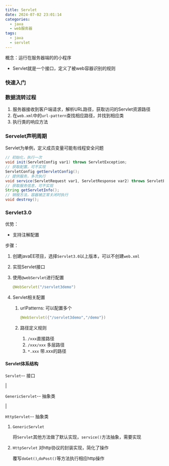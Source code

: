 ```yaml
---
title: Servlet
date: 2024-07-02 23:01:14
categories:
  - java
  - web服务器
tags:
  - java
  - servlet
---
```


概念：运行在服务器端的的小程序

* Servlet就是一个接口，定义了被web容器识别的规则


### 快速入门

### 数据流转过程

1. 服务器接收到客户端请求，解析URL路径，获取访问的Servlet资源路径
2. 在`web.xml`中的`url-pattern`查找相应路径，并找到相应类
3. 执行类的响应方法


### Servelet声明周期

Servlet为单例，定义成员变量可能有线程安全问题

```java
// 初始化，执行一次  
void init(ServletConfig var1) throws ServletException;
// 获取配置，可不实现
ServletConfig getServletConfig();
// 提供服务，多次执行
void service(ServletRequest var1, ServletResponse var2) throws ServletException, IOException;
// 获取服务信息，可不实现
String getServletInfo();
// 销毁方法，容器被正常关闭时执行
void destroy();
```


### Servlet3.0

优势：

* 支持注解配置


步骤：

1. 创建javaEE项目，选择`Servlet3.0`以上版本，可以不创建`web.xml`
2. 实现Servlet接口
3. 使用`@webServlet`进行配置

    ```java
    @WebServlet("/servlet3demo")
    ```
4. Servlet相关配置

    1. urlPatterns: 可以配置多个

        ```java
        @WebServlet({"/servlet3demo","/demo"})
        ```
    2. 路径定义规则

        1. `/xxx`直接路径
        2. `/xxx/xxx` 多层路径
        3. `*.xxx` 带.xxx的路径


#### Servlet体系结构

`Servlet`-- 接口

|

`GenericServlet`-- 抽象类

|

`HttpServlet`-- 抽象类

1. `GenericServlet`

   将`Servlet`其他方法做了默认实现，`service()`方法抽象，需要实现
2. `HttpServlet`  对http协议的封装实现，简化了操作

   覆写`doGet()`,`doPost()`等方法执行相应http操作